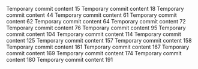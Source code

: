 Temporary commit content 15
Temporary commit content 18
Temporary commit content 44
Temporary commit content 61
Temporary commit content 62
Temporary commit content 64
Temporary commit content 72
Temporary commit content 76
Temporary commit content 95
Temporary commit content 104
Temporary commit content 114
Temporary commit content 125
Temporary commit content 157
Temporary commit content 158
Temporary commit content 161
Temporary commit content 167
Temporary commit content 169
Temporary commit content 174
Temporary commit content 180
Temporary commit content 191
